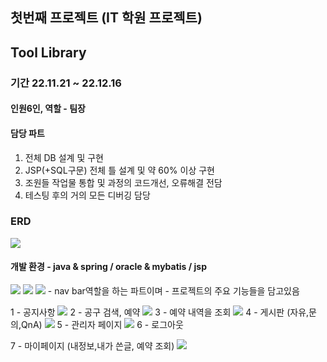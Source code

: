 ## 첫번째 프로젝트 (IT 학원 프로젝트)
## Tool Library
 
### 기간 22.11.21 ~ 22.12.16 
#### 인원6인, 역할 - 팀장
#### 담당 파트
1. 전체 DB 설계 및 구현 
2. JSP(+SQL구문) 전체 틀 설계 및 약 60% 이상 구현
3. 조원들 작업물 통합 및 과정의 코드개선, 오류해결 전담 
4. 테스팅 후의 거의 모든 디버깅 담당

### ERD 
<img src="/picture/ERD.jpg">

#### 개발 환경 - java & spring / oracle & mybatis / jsp 
<img src="/picture/main1.jpg">
<img src="/picture/main3.jpg">
<img src="/picture/main2.jpg">
- nav bar역할을 하는 파트이며
- 프로젝트의 주요 기능들을 담고있음

1 - 공지사항
<img src="/picture/function2.jpg">
2 - 공구 검색, 예약 
<img src="/picture/function3.jpg">
3 - 예약 내역을 조회
<img src="/picture/function4.jpg">
4 - 게시판 
(자유,문의,QnA) 
<img src="/picture/function5.jpg">
5 - 관리자 페이지
<img src="/picture/function6.jpg">
6 - 로그아웃

7 - 마이페이지
 (내정보,내가 쓴글, 예약 조회)
<img src="/picture/function7.jpg">
